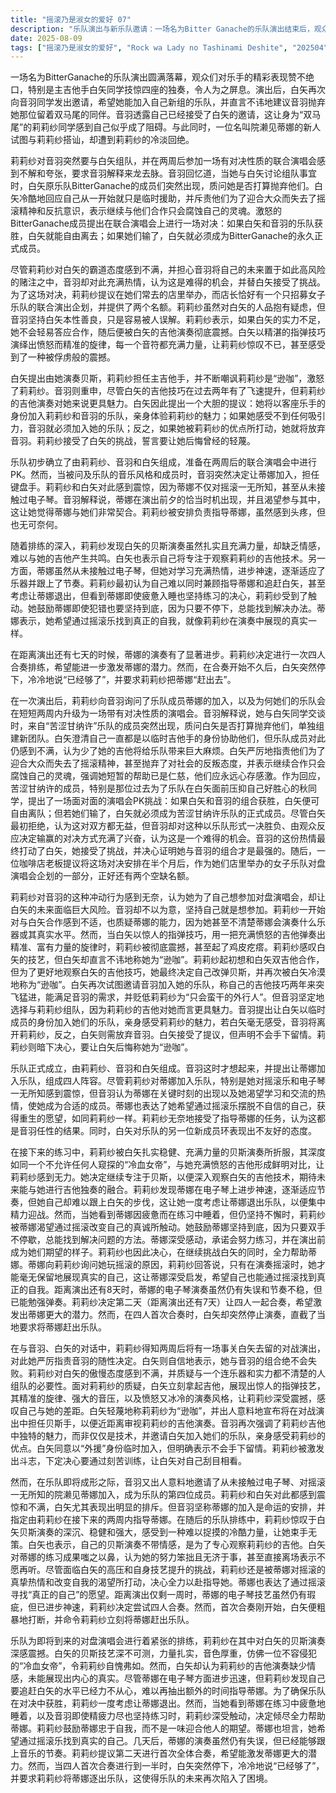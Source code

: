 ```yaml
---
title: "摇滚乃是淑女的爱好 07"
description: "乐队演出与新乐队邀请：一场名为Bitter Ganache的乐队演出结束后，观众们对乐手的表现赞不绝口，特别是对白矢同学的吉他独奏印象深刻。白矢同学随即再次向音羽同学发出邀请，希望她能加入自己的新乐队，并提出让音羽抛弃“双马尾”同伴的建议。音羽同学表示已经接受了白矢的邀请，这让身为“双马尾”的莉莉纱同学感到自己似乎成了阻碍。与此同时，一位名叫院濑见蒂娜的新人试图与莉莉纱搭讪，却遭到莉莉纱的冷漠对待。对盘演唱会挑战的由来：莉莉纱同学向音羽询问蒂娜的出现以及乐队在两周内升级为对盘演唱会PK赛的原因。音羽解释说，当她与白矢同学交谈时，Bitter Ganache乐队的成员们突然出现，质问白矢是否打算抛弃他们单独组队。白矢澄清自己一直都是外援身份，但乐队成员们仍对她离开表示不满，认为缺少她的吉他会给乐队带来巨大困扰。白矢痛斥他们迎合大众、丢失摇滚精神，并表示继续合作只会腐蚀自己的灵魂。作为反击，Bitter Ganache的成员提出在对盘演唱会上进行PK，如果白矢和音羽赢了，白矢可以离开；如果输了，白矢必须成为Bitter Ganache的正式成员。音羽被PK的概念吸引，并表示这是一个难得的机会，白矢因此接受了挑战。一位咖啡店老板提议将这场PK安排在两周后，作为他们店里举办的女孩乐队对盘演唱会企划的一部分。乐队组建与成员磨合：莉莉纱指责音羽任性导致了这场PK赛。白矢坚持自己和音羽不会输。莉莉纱对白矢的傲慢态度不满，并质疑与她组队的必要性，因为她不了解白矢的乐器和实力。白矢随即展示了其高超的吉他技艺，用手指拨弦，旋律精准，音压强劲，让莉莉纱深感震撼。白矢称莉莉纱的演奏水平“逊咖”，并决定在对盘演唱会上担任贝斯手，以便仔细观察莉莉纱的吉他演奏。音羽再次强调莉莉纱吉他的独特魅力，并邀请白矢加入她们的乐队，亲身体会莉莉纱的优点。白矢同意以“外援”身份加入，但不承诺放水。莉莉纱决心通过努力提升自己，让白矢刮目相看。随后，音羽又邀请了对摇滚一无所知、从未接触过电子琴的蒂娜作为乐队的第四位成员。莉莉纱和白矢对此感到震惊和不满，但音羽坚持蒂娜的加入是缘分使然，并指定莉莉纱在接下来的两周内指导蒂娜。白矢对蒂娜表现出明显的不满。排练困境与相互鼓励：在排练中，莉莉纱发现白矢的贝斯演奏技艺深不可测，力量扎实，声音厚重，仿佛“冷血女帝”般令人难以捉摸，这让她感到自己的贝斯技术相形见绌。白矢则认为莉莉纱的吉他演奏缺乏情感。尽管蒂娜在电子琴方面进步神速，但莉莉纱发现自己要追赶白矢已经力不从心，难以再抽出时间指导蒂娜。莉莉纱一度考虑让蒂娜退出乐队以确保胜利，但当她看到蒂娜在练习中疲惫睡着，以及音羽即使疲惫也坚持不懈练习时，她决定全力帮助蒂娜。莉莉纱鼓励蒂娜要忠于自己，而非一味迎合他人期望。蒂娜表示自己想通过摇滚找到真正的自我。几天后，蒂娜的演奏虽然仍有失误，但已能跟上节奏。莉莉纱提议第二天进行全员合奏，希望能激发蒂娜更大的进步。首次四人合奏开始，然而白矢在合奏中途突然停止，直言“已经够了”，并要求莉莉纱将蒂娜逐出乐队，这使得乐队的未来再次面临挑战。"
date: 2025-08-09
tags: ["摇滚乃是淑女的爱好", "Rock wa Lady no Tashinami Deshite", "202504"]
---
```


一场名为BitterGanache的乐队演出圆满落幕，观众们对乐手的精彩表现赞不绝口，特别是主吉他手白矢同学技惊四座的独奏，令人为之屏息。演出后，白矢再次向音羽同学发出邀请，希望她能加入自己新组的乐队，并直言不讳地建议音羽抛弃她那位留着双马尾的同伴。音羽透露自己已经接受了白矢的邀请，这让身为“双马尾”的莉莉纱同学感到自己似乎成了阻碍。与此同时，一位名叫院濑见蒂娜的新人试图与莉莉纱搭讪，却遭到莉莉纱的冷淡回绝。

莉莉纱对音羽突然要与白矢组队，并在两周后参加一场有对决性质的联合演唱会感到不解和夸张，要求音羽解释来龙去脉。音羽回忆道，当她与白矢讨论组队事宜时，白矢原乐队BitterGanache的成员们突然出现，质问她是否打算抛弃他们。白矢冷酷地回应自己从一开始就只是临时援助，并斥责他们为了迎合大众而失去了摇滚精神和反抗意识，表示继续与他们合作只会腐蚀自己的灵魂。激怒的BitterGanache成员提出在联合演唱会上进行一场对决：如果白矢和音羽的乐队获胜，白矢就能自由离去；如果她们输了，白矢就必须成为BitterGanache的永久正式成员。

尽管莉莉纱对白矢的霸道态度感到不满，并担心音羽将自己的未来置于如此高风险的赌注之中，音羽却对此充满热情，认为这是难得的机会，并替白矢接受了挑战。为了这场对决，莉莉纱提议在她们常去的店里举办，而店长恰好有一个只招募女子乐队的联合演出企划，并提供了两个名额。莉莉纱虽然对白矢的人品抱有疑虑，但音羽坚持白矢本性善良，只是容易被人误解。莉莉纱表示，如果白矢的实力不足，她不会轻易答应合作，随后便被白矢的吉他演奏彻底震撼。白矢以精湛的指弹技巧演绎出愤怒而精准的旋律，每一个音符都充满力量，让莉莉纱惊叹不已，甚至感受到了一种被俘虏般的震撼。

白矢提出由她演奏贝斯，莉莉纱担任主吉他手，并不断嘲讽莉莉纱是“逊咖”，激怒了莉莉纱。音羽则重申，尽管白矢的吉他技巧在过去两年有了飞速提升，但莉莉纱的吉他演奏对她来说更具魅力。白矢因此提出一个大胆的提议：她将以客座乐手的身份加入莉莉纱和音羽的乐队，亲身体验莉莉纱的魅力；如果她感受不到任何吸引力，音羽就必须加入她的乐队；反之，如果她被莉莉纱的优点所打动，她就将放弃音羽。莉莉纱接受了白矢的挑战，誓言要让她后悔曾经的轻蔑。

乐队初步确立了由莉莉纱、音羽和白矢组成，准备在两周后的联合演唱会中进行PK。然而，当被问及乐队的音乐风格和成员时，音羽突然决定让蒂娜加入，担任键盘手。莉莉纱和白矢对此感到震惊，因为蒂娜不仅对摇滚一无所知，甚至从未接触过电子琴。音羽解释说，蒂娜在演出前夕的恰当时机出现，并且渴望参与其中，这让她觉得蒂娜与她们非常契合。莉莉纱被安排负责指导蒂娜，虽然感到头疼，但也无可奈何。

随着排练的深入，莉莉纱发现白矢的贝斯演奏虽然扎实且充满力量，却缺乏情感，难以与她的吉他产生共鸣。白矢也表示自己将专注于观察莉莉纱的吉他技术。另一方面，蒂娜虽然从未接触过电子琴，但她对学习充满热情，进步神速，逐渐适应了乐器并跟上了节奏。莉莉纱最初认为自己难以同时兼顾指导蒂娜和追赶白矢，甚至考虑让蒂娜退出，但看到蒂娜即使疲惫入睡也坚持练习的决心，莉莉纱受到了触动。她鼓励蒂娜即使犯错也要坚持到底，因为只要不停下，总能找到解决办法。蒂娜表示，她希望通过摇滚乐找到真正的自我，就像莉莉纱在演奏中展现的真实一样。

在距离演出还有七天的时候，蒂娜的演奏有了显著进步。莉莉纱决定进行一次四人合奏排练，希望能进一步激发蒂娜的潜力。然而，在合奏开始不久后，白矢突然停下，冷冷地说“已经够了”，并要求莉莉纱把蒂娜“赶出去”。

在一次演出后，莉莉纱向音羽询问了乐队成员蒂娜的加入，以及为何她们的乐队会在短短两周内升级为一场带有对决性质的演唱会。音羽解释说，她与白矢同学交谈时，来自“苦涩甘纳许”乐队的成员突然出现，质问白矢是否打算抛弃他们，单独组建新团队。白矢澄清自己一直都是以临时吉他手的身份协助他们，但乐队成员对此仍感到不满，认为少了她的吉他将给乐队带来巨大麻烦。白矢严厉地指责他们为了迎合大众而失去了摇滚精神，甚至抛弃了对社会的反叛态度，并表示继续合作只会腐蚀自己的灵魂，强调她短暂的帮助已是仁慈，他们应永远心存感激。作为回应，苦涩甘纳许的成员，特别是那位过去为了乐队在白矢面前压抑自己好胜心的秋同学，提出了一场面对面的演唱会PK挑战：如果白矢和音羽的组合获胜，白矢便可自由离队；但若她们输了，白矢就必须成为苦涩甘纳许乐队的正式成员。尽管白矢最初拒绝，认为这对双方都无益，但音羽却对这种以乐队形式一决胜负、由观众反应决定输赢的对决方式充满了兴奋，认为这是一个难得的机会。音羽的这份热情最终打动了白矢，她接受了挑战，并决心证明她与音羽的组合才是最强的。随后，一位咖啡店老板提议将这场对决安排在半个月后，作为她们店里举办的女子乐队对盘演唱会企划的一部分，正好还有两个空缺名额。

莉莉纱对音羽的这种冲动行为感到无奈，认为她为了自己想参加对盘演唱会，却让白矢的未来面临巨大风险。音羽却不以为意，坚持自己就是想参加。莉莉纱一开始对与白矢合作感到不适，也质疑蒂娜的能力，因为她甚至不清楚蒂娜会演奏什么乐器或其真实水平。然而，当白矢以惊人的指弹技巧，用一把充满愤怒的吉他弹奏出精准、富有力量的旋律时，莉莉纱被彻底震撼，甚至起了鸡皮疙瘩。莉莉纱感叹白矢的技艺，但白矢却直言不讳地称她为“逊咖”。莉莉纱起初想和白矢双吉他合作，但为了更好地观察白矢的吉他技巧，她最终决定自己改弹贝斯，并再次被白矢冷漠地称为“逊咖”。白矢再次试图邀请音羽加入她的乐队，称自己的吉他技巧两年来突飞猛进，能满足音羽的需求，并贬低莉莉纱为“只会蛮干的外行人”。但音羽坚定地选择与莉莉纱组队，因为莉莉纱的吉他对她而言更具魅力。音羽提出让白矢以临时成员的身份加入她们的乐队，亲身感受莉莉纱的魅力，若白矢毫无感受，音羽将离开莉莉纱，反之，白矢则需放弃音羽。白矢接受了提议，但声明不会手下留情。莉莉纱则暗下决心，要让白矢后悔称她为“逊咖”。

乐队正式成立，由莉莉纱、音羽和白矢组成。音羽这时才想起来，并提出让蒂娜加入乐队，组成四人阵容。尽管莉莉纱对蒂娜加入乐队，特别是她对摇滚乐和电子琴一无所知感到震惊，但音羽认为蒂娜在关键时刻的出现以及她渴望学习和交流的热情，使她成为合适的成员。蒂娜也表达了她希望通过摇滚乐摆脱不自信的自己，获得重生的愿望，如同莉莉纱一样。莉莉纱无奈地接受了指导蒂娜的任务，认为这都是音羽任性的结果。同时，白矢对乐队的另一位新成员环表现出不友好的态度。

在接下来的练习中，莉莉纱被白矢扎实稳健、充满力量的贝斯演奏所折服，其深度如同一个不允许任何人窥探的“冷血女帝”，与她充满愤怒的吉他形成鲜明对比，让莉莉纱感到无力。她决定继续专注于贝斯，以便深入观察白矢的吉他技术，期待未来能与她进行吉他独奏的融合。莉莉纱发现蒂娜在电子琴上进步神速，逐渐适应节奏，但她自己却难以跟上白矢的步伐，这让她一度考虑让蒂娜退出乐队，以便集中精力迎战。然而，当她看到蒂娜因疲惫而在练习中睡着，但仍坚持不懈时，莉莉纱被蒂娜渴望通过摇滚改变自己的真诚所触动。她鼓励蒂娜坚持到底，因为只要双手不停歇，总能找到解决问题的方法。蒂娜深受感动，承诺会努力练习，并在演出前成为她们期望的样子。莉莉纱也因此决心，在继续挑战白矢的同时，全力帮助蒂娜。蒂娜向莉莉纱询问她玩摇滚的原因，莉莉纱回答说，只有在演奏摇滚时，她才能毫无保留地展现真实的自己，这让蒂娜深受启发，希望自己也能通过摇滚找到真正的自我。距离演出还有8天时，蒂娜的电子琴演奏虽然仍有失误和节奏不稳，但已能勉强弹奏。莉莉纱决定第二天（距离演出还有7天）让四人一起合奏，希望激发出蒂娜更大的潜力。然而，在四人首次合奏时，白矢却突然停止演奏，直截了当地要求将蒂娜赶出乐队。

在与音羽、白矢的对话中，莉莉纱得知两周后将有一场事关白矢去留的对战演出，对此她严厉指责音羽的随性决定。白矢则自信地表示，她与音羽的组合绝不会失败。莉莉纱对白矢的傲慢态度感到不满，并质疑与一个连乐器和实力都不清楚的人组队的必要性。面对莉莉纱的质疑，白矢立刻拿起吉他，展现出惊人的指弹技艺，其精准的旋律、强大的音压，以及愤怒又冰冷的演奏风格，让莉莉纱深受震撼，感叹自己与她的差距。白矢轻蔑地称莉莉纱为“逊咖”，并出人意料地宣布将在对战演出中担任贝斯手，以便近距离审视莉莉纱的吉他演奏。音羽再次强调了莉莉纱吉他中独特的魅力，而非仅仅是技术，并邀请白矢加入她们的乐队，亲身感受莉莉纱的优点。白矢同意以“外援”身份临时加入，但明确表示不会手下留情。莉莉纱被激发出斗志，下定决心要通过刻苦训练，让白矢对自己刮目相看。

然而，在乐队即将成形之际，音羽又出人意料地邀请了从未接触过电子琴、对摇滚一无所知的院濑见蒂娜加入，成为乐队的第四位成员。莉莉纱和白矢对此都感到震惊和不满，白矢尤其表现出明显的排斥。但音羽坚称蒂娜的加入是命运的安排，并指定由莉莉纱在接下来的两周内指导蒂娜。在随后的乐队排练中，莉莉纱惊叹于白矢贝斯演奏的深沉、稳健和强大，感受到一种难以捉摸的冷酷力量，让她束手无策。白矢也表示，自己的贝斯演奏不带情感，是为了专心观察莉莉纱的吉他。白矢对蒂娜的练习成果嗤之以鼻，认为她的努力笨拙且无济于事，甚至直接离场表示不愿再听。尽管面临白矢的高压和自身技艺提升的挑战，莉莉纱还是被蒂娜对摇滚的真挚热情和改变自我的渴望所打动，决心全力以赴指导她。蒂娜也表达了通过摇滚寻找“真正的自己”的愿望。距离演出仅剩一周时，蒂娜的电子琴技艺虽然仍有瑕疵，但已进步神速，莉莉纱决定尝试四人合奏。然而，首次合奏刚开始，白矢便粗暴地打断，并命令莉莉纱立刻将蒂娜赶出乐队。

乐队为即将到来的对盘演唱会进行着紧张的排练，莉莉纱在其中对白矢的贝斯演奏深感震撼。白矢的贝斯技艺深不可测，力量扎实，音色厚重，仿佛一位不容侵犯的“冷血女帝”，令莉莉纱自愧弗如。然而，白矢却认为莉莉纱的吉他演奏缺少情感，未能展现出内心的真实。尽管蒂娜在电子琴方面进步迅速，但莉莉纱发现自己要追赶白矢的水平已经力不从心，难以再抽出额外的时间指导蒂娜。为了确保乐队在对决中获胜，莉莉纱一度考虑让蒂娜退出。然而，当她看到蒂娜在练习中疲惫地睡着，以及音羽即使精疲力尽也坚持练习时，莉莉纱深受触动，决定倾尽全力帮助蒂娜。莉莉纱鼓励蒂娜忠于自我，而不是一味迎合他人的期望。蒂娜也坦言，她希望通过摇滚乐找到真实的自己。几天后，蒂娜的演奏虽然仍有失误，但已经能够跟上音乐的节奏。莉莉纱提议第二天进行首次全体合奏，希望能激发蒂娜更大的潜力。然而，当四人首次合奏进行到一半时，白矢突然停下，冷冷地说“已经够了”，并要求莉莉纱将蒂娜逐出乐队，这使得乐队的未来再次陷入了困境。